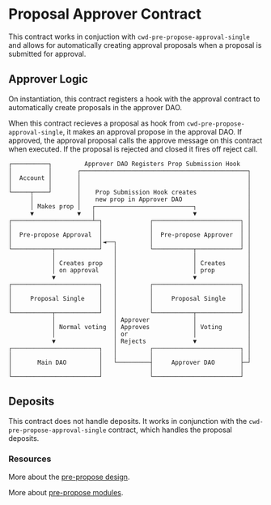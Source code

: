 # Proposal Approver Contract

This contract works in conjuction with `cwd-pre-propose-approval-single` and allows for automatically creating approval proposals when a proposal is submitted for approval.

## Approver Logic

On instantiation, this contract registers a hook with the approval contract to automatically create proposals in the approver DAO.

When this contract recieves a proposal as hook from `cwd-pre-propose-approval-single`, it makes an approval propose in the approval DAO. If approved, the approval proposal calls the approve message on this contract when executed. If the proposal is rejected and closed it fires off reject call.

```text
┌──────────┐         Approver DAO Registers Prop Submission Hook
│          │       ┌──────────────────────────────────────────────┐
│  Account │       │                                              │
│          │       │                                              │
└─────┬────┘       │    Prop Submission Hook creates              │
      │            │    new prop in Approver DAO                  │
      │ Makes prop │   ┌───────────────────────────┐              │
      ▼            ▼   │                           ▼              │
┌──────────────────────┴─┐             ┌────────────────────────┐ │
│                        │             │                        │ │
│  Pre-propose Approval  │             │  Pre-propose Approver  │ │
│                        │◄──┐         │                        │ │
└───────────┬────────────┘   │         └───────────┬────────────┘ │
            │                │                     │              │
            │ Creates prop   │                     │ Creates      │
            │ on approval    │                     │ prop         │
            ▼                │                     ▼              │
┌────────────────────────┐   │         ┌────────────────────────┐ │
│                        │   │         │                        │ │
│     Proposal Single    │   │         │     Proposal Single    │ │
│                        │   │         │                        │ │
└───────────┬────────────┘   │         └───────────┬────────────┘ │
            │                │ Approver            │              │
            │ Normal voting  │ Approves            │ Voting       │
            │                │ or                  │              │
            ▼                │ Rejects             ▼              │
┌────────────────────────┐   │         ┌────────────────────────┐ │
│                        │   │         │                        │ │
│       Main DAO         │   └─────────┤     Approver DAO       ├─┘
│                        │             │                        │
└────────────────────────┘             └────────────────────────┘
```

## Deposits

This contract does not handle deposits. It works in conjunction with the `cwd-pre-propose-approval-single` contract, which handles the proposal deposits.

### Resources

More about the [pre-propose design](https://github.com/DA0-DA0/dao-contracts/wiki/Pre-propose-module-design).

More about [pre-propose modules](https://github.com/DA0-DA0/dao-contracts/wiki/DAO-DAO-Contracts-Design#pre-propose-modules).
